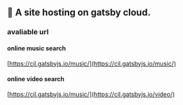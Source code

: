 ## 🚀 A site hosting on gatsby cloud.

### avaliable url

#### online music search

[https://cil.gatsbyjs.io/music/](https://cil.gatsbyjs.io/music/)

#### online video search

[https://cil.gatsbyjs.io/music/](https://cil.gatsbyjs.io/video/)
